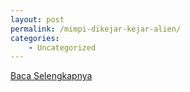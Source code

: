 ```yaml
---
layout: post
permalink: /mimpi-dikejar-kejar-alien/
categories:
    - Uncategorized
---
```


[Baca Selengkapnya](/07)